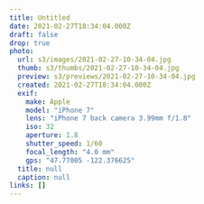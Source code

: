 ```yaml
---
title: Untitled
date: 2021-02-27T18:34:04.000Z
draft: false
drop: true
photo:
  url: s3/images/2021-02-27-10-34-04.jpg
  thumb: s3/thumbs/2021-02-27-10-34-04.jpg
  preview: s3/previews/2021-02-27-10-34-04.jpg
  created: 2021-02-27T18:34:04.000Z
  exif:
    make: Apple
    model: "iPhone 7"
    lens: "iPhone 7 back camera 3.99mm f/1.8"
    iso: 32
    aperture: 1.8
    shutter_speed: 1/60
    focal_length: "4.0 mm"
    gps: "47.77005 -122.376625"
  title: null
  caption: null
links: []
---
```

